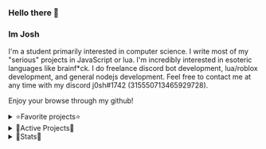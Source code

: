 ### Hello there 👋

### Im Josh

I'm a student primarily interested in computer science.
I write most of my "serious" projects in JavaScript or lua.
I'm incredibly interested in esoteric languages like brainf*ck.
I do freelance discord bot development, lua/roblox development, and general nodejs development.
Feel free to contact me at any time with my discord j0sh#1742 (315550713465929728).


Enjoy your browse through my github!

<details>
<summary>⭐️Favorite projects⭐️</summary>
<br>
Bftolua - Brainf*ck trans-compiler
</details>

<details>
<summary>🚄Active Projects🚄</summary>
<br>
BrainBoom - Brainf*ck fork meant to increase functionality <br>
Oeaborus/Immortalis - Lua whitelisting utility
</details>

<details>
<summary>📕Stats📕</summary>
<br>

[![Stats](https://github-readme-stats.vercel.app/api?username=TesDevelopment&show_icons=true&count_private=true&theme=radical)]()

[![Top Langs](https://github-readme-stats.vercel.app/api/top-langs/?username=TesDevelopment&hide=css&layout=compact&theme=radical)]()
</details>
